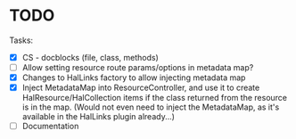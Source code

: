 TODO
====

Tasks:

- [X] CS - docblocks (file, class, methods)
- [ ] Allow setting resource route params/options in metadata map?
- [X] Changes to HalLinks factory to allow injecting metadata map
- [X] Inject MetadataMap into ResourceController, and use it to create
  HalResource/HalCollection items if the class returned from the resource is in
  the map. (Would not even need to inject the MetadataMap, as it's available in
  the HalLinks plugin already...)
- [ ] Documentation
